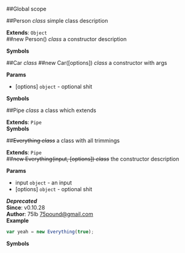 ##Global scope
<a name="Person"></a>

##Person *class*
simple class description

**Extends**: `Object`  
<a name="Person"></a>
##new Person() *class*
a constructor description

**Symbols**  

<a name="Car"></a>

##Car *class*
<a name="Car"></a>
##new Car([options]) *class*
a constructor with args

**Params**

- [options] `object` - optional shit

**Symbols**  

<a name="Pipe"></a>

##Pipe *class*
a class which extends

**Extends**: `Pipe`  
**Symbols**  

<a name="Everything"></a>

##~~Everything *class*~~
a class with all trimmings

**Extends**: `Pipe`  
<a name="Everything"></a>
##~~new Everything(input, [options]) *class*~~
the constructor description

**Params**

- input `object` - an input
- [options] `object` - optional shit

***Deprecated***  
**Since**: v0.10.28  
**Author**: 75lb <75pound@gmail.com>  
**Example**  
```js
var yeah = new Everything(true);
```
**Symbols**  

